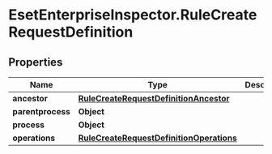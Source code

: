 # EsetEnterpriseInspector.RuleCreateRequestDefinition

## Properties

Name | Type | Description | Notes
------------ | ------------- | ------------- | -------------
**ancestor** | [**RuleCreateRequestDefinitionAncestor**](RuleCreateRequestDefinitionAncestor.md) |  | [optional] 
**parentprocess** | **Object** |  | [optional] 
**process** | **Object** |  | [optional] 
**operations** | [**RuleCreateRequestDefinitionOperations**](RuleCreateRequestDefinitionOperations.md) |  | [optional] 



